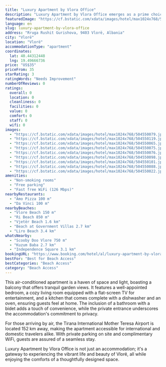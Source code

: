 ```yaml
---
title: "Luxury Apartment by Vlora Office"
description: "Luxury Apartment by Vlora Office emerges as a prime choice for travelers seeking a blend of comfort and convenience in Vlorë."
featuredImage: "https://cf.bstatic.com/xdata/images/hotel/max1024x768/504550079.jpg?k=304c375e555a95c276df24ffdb8e22675b22c35116b62d266233487547701e2d&o=&hp=1"
language: en
slug: luxury-apartment-by-vlora-office
address: "Rruga Rushit Gurishova, 9403 Vlorë, Albania"
city: "Vlorë"
location: "Vlorë"
accommodationType: "apartment"
coordinates:
  lat: 40.44312448
  lng: 19.49666736
price: "US$35"
priceFrom: 35
starRating: 3
ratingWords: "Needs Improvement"
numberOfReviews: 0
ratings:
  overall: 0
  location: 0
  cleanliness: 0
  facilities: 0
  value: 0
  comfort: 0
  staff: 0
  wifi: 0
images:
  - "https://cf.bstatic.com/xdata/images/hotel/max1024x768/504550079.jpg?k=304c375e555a95c276df24ffdb8e22675b22c35116b62d266233487547701e2d&o=&hp=1"
  - "https://cf.bstatic.com/xdata/images/hotel/max1024x768/504550119.jpg?k=9483879f0e19527b36ca2aec64625f61b4982f34964172a1b476a1dbaeebe77a&o=&hp=1"
  - "https://cf.bstatic.com/xdata/images/hotel/max1024x768/504550065.jpg?k=d0bb097c79bb0ff231e3b9944ec872025cd92ad12e1a01f8edb4e0153b4791dd&o=&hp=1"
  - "https://cf.bstatic.com/xdata/images/hotel/max1024x768/504550075.jpg?k=3e433460d3ac2e6820e40557578439c0351baab553d0952025ad0b0ba47a8501&o=&hp=1"
  - "https://cf.bstatic.com/xdata/images/hotel/max1024x768/504550076.jpg?k=f1ef2943c46e1e4d7ca28f86d37ec517f6441fd0402ddd2ebee02b5abb3970ce&o=&hp=1"
  - "https://cf.bstatic.com/xdata/images/hotel/max1024x768/504550098.jpg?k=21ab8a85392899bcb650be2d2bdc9f641f97f4b641d87ec18b4841138bfc3a22&o=&hp=1"
  - "https://cf.bstatic.com/xdata/images/hotel/max1024x768/504550101.jpg?k=52542234f0d53273b1fee01f92a569fd32535b2425282c57ff62c164615ef2cc&o=&hp=1"
  - "https://cf.bstatic.com/xdata/images/hotel/max1024x768/504550088.jpg?k=f5aef130379d6b81ef7a380aed4557340147c56a483fce642d5dacad1022c38d&o=&hp=1"
  - "https://cf.bstatic.com/xdata/images/hotel/max1024x768/504550022.jpg?k=e64677a22009bc5059625a454c7333f05d7dcb4fe712911b95a42d6b82bd9c65&o=&hp=1"
amenities:
  - "Non-smoking rooms"
  - "Free parking"
  - "Fast free WiFi (126 Mbps)"
nearbyRestaurants:
  - "Amo Pizza 100 m"
  - "Da Vinci 100 m"
nearbyBeaches:
  - "Vlore Beach 150 m"
  - "Ri Beach 850 m"
  - "Vjetër Beach 1.6 km"
  - "Beach at Government Villas 2.7 km"
  - "Liro Beach 3.4 km"
whatsNearby:
  - "Scooby Doo Vlore 750 m"
  - "Kuzum Baba 2.7 km"
  - "Independence Square 3.1 km"
bookingURL: "https://www.booking.com/hotel/al/luxury-apartment-by-vlora-office.en-gb.html?aid=8035640"
bestFor: "Best for Beach Access"
bestCategories: "Beach Access"
category: "Beach Access"
---
```


This air-conditioned apartment is a haven of space and light, boasting a balcony that offers tranquil garden views. It features a well-appointed bedroom, a cozy living room equipped with a flat-screen TV for entertainment, and a kitchen that comes complete with a dishwasher and an oven, ensuring guests feel at home. The inclusion of a bathroom with a bidet adds a touch of convenience, while the private entrance underscores the accommodation's commitment to privacy.

For those arriving by air, the Tirana International Mother Teresa Airport is located 152 km away, making the apartment accessible for international and domestic travelers alike. With private parking on site and complimentary WiFi, guests are assured of a seamless stay.

Luxury Apartment by Vlora Office is not just an accommodation; it's a gateway to experiencing the vibrant life and beauty of Vlorë, all while enjoying the comforts of a thoughtfully designed space.